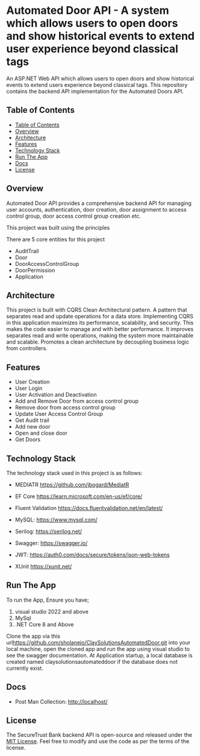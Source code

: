 # Automated Door API - A system which allows users to open doors and show historical events to extend user experience beyond classical tags

An ASP.NET Web API which allows users to open doors and show historical events to extend users experience beyond classical tags.
This repository contains the backend API implementation for the Automated Doors API.

## Table of Contents

  - [Table of Contents](#table-of-contents)
  - [Overview](#overview)
  - [Architecture](#architecture)
  - [Features](#features)
  - [Technology Stack](#technology-stack)
  - [Run The App](#run-the-app)
  - [Docs](#docs)
  - [License](#license)

## Overview

Automated Door API provides a comprehensive backend API for managing user accounts, authentication, door creation, door assignment to access control group, door access control group creation etc.

This project was built using the principles

There are 5 core entities for this project
* AuditTrail
* Door
* DoorAccessControlGroup
* DoorPermission
* Application

## Architecture 

This project is built with CQRS Clean Architectural pattern. A pattern that separates read and update operations for a data store. Implementing CQRS in this application maximizes its performance, scalability, and security. This makes the code easier to manage and with better performance. It improves separates read and write operations, making the system more maintainable and scalable. Promotes a clean architecture by decoupling business logic from controllers. 


## Features

- User Creation
- User Login
- User Activation and Deactivation
- Add and Remove Door from access control group
- Remove door from access control group
- Update User Access Control Group
- Get Audit trail
- Add new door
- Open and close door
- Get Doors

## Technology Stack

The technology stack used in this project is as follows:

- MEDIATR <https://github.com/jbogard/MediatR>

- EF Core <https://learn.microsoft.com/en-us/ef/core/>

- Fluent Validation <https://docs.fluentvalidation.net/en/latest/>

- MySQL: <https://www.mysql.com/>

- Serilog:  <https://serilog.net/>

- Swagger: <https://swagger.io/>

- JWT: <https://auth0.com/docs/secure/tokens/json-web-tokens>

- XUnit <https://xunit.net/>

## Run The App

  To run the App, Ensure you have;
  1) visual studio 2022 and above
  2) MySql
  3) .NET Core 8 and Above

  Clone the app via this url<https://github.com/sholanejo/ClaySolutionsAutomatedDoor.git> into your local machine, open the cloned app and run the app using visual studio to see the swagger documentation.
  At Application startup, a local database is created named claysolutionsautomateddoor if the database does not currently exist.

## Docs

- Post Man Collection: <http://localhost/>

## License

The SecureTrust Bank backend API is open-source and released under the [MIT License](LICENSE). Feel free to modify and use the code as per the terms of the license.
